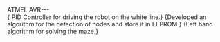 ATMEL AVR---						
{ PID Controller for driving the robot on the white line.}
{Developed an algorithm for the detection of nodes and store it in EEPROM.}
{Left hand algorithm for solving the maze.}
